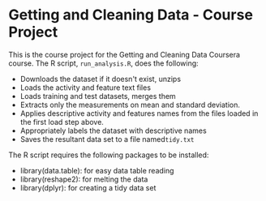 # Getting and Cleaning Data - Course Project

This is the course project for the Getting and Cleaning Data Coursera course.
The R script, `run_analysis.R`, does the following:

- Downloads the dataset if it doesn't exist, unzips
- Loads the activity and feature text files
- Loads training and test datasets, merges them
- Extracts only the measurements on mean and standard deviation.
- Applies descriptive activity and features names from the files loaded in the first load step above.
- Appropriately labels the dataset with descriptive names
- Saves the resultant data set to a file named`tidy.txt`


The R script requires the following packages to be installed:

- library(data.table): for easy data table reading
- library(reshape2): for melting the data
- library(dplyr): for creating a tidy data set